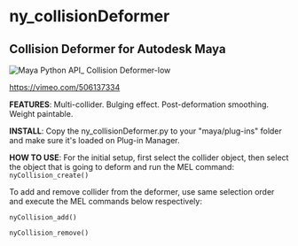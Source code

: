 # ny_collisionDeformer
## Collision Deformer for Autodesk Maya

![Maya Python API_ Collision Deformer-low](https://user-images.githubusercontent.com/41262770/115991413-f2c96e80-a5d0-11eb-91d1-992245264da6.gif)

https://vimeo.com/506137334

**FEATURES**: Multi-collider. Bulging effect. Post-deformation smoothing. Weight paintable.

**INSTALL**: Copy the ny_collisionDeformer.py to your "maya/plug-ins" folder and make sure it's loaded on Plug-in Manager.

**HOW TO USE**: For the initial setup, first select the collider object, then select the object that is going to deform and run the MEL command:
`nyCollision_create()`

To add and remove collider from the deformer, use same selection order and execute the MEL commands below respectively:

`nyCollision_add()`

`nyCollision_remove()`
